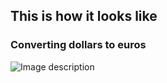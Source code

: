## This is how it looks like
### Converting dollars to euros

![Image description](https://github.com/raduceaca1234/android-apps/blob/master/CurrencyConverter/Untitled.png)
